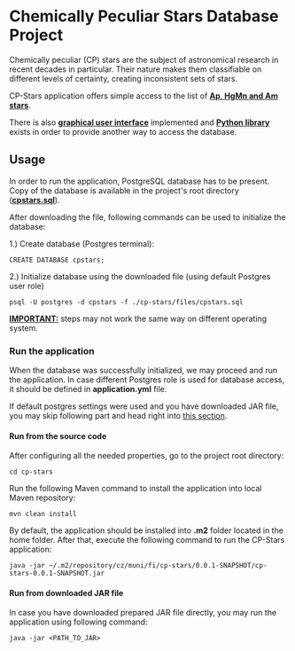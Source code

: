# Chemically Peculiar Stars Database Project

Chemically peculiar (CP) stars are the subject of astronomical research
in recent decades in particular. Their nature makes them classifiable
on different levels of certainty, creating inconsistent sets of stars.

CP-Stars application offers simple access to the list of [**Ap, HgMn and Am stars**](https://ui.adsabs.harvard.edu/abs/2009A%26A...498..961R/abstract).


There is also [**graphical user interface**](https://github.com/Kuliak/cp-stars-frontend) 
implemented and [**Python library**](https://github.com/Kuliak/cp-stars-python) 
exists in order to provide another way to access the database.

## Usage

In order to run the application, PostgreSQL database has to be present. 
Copy of the database is available in the project's root directory ([**cpstars.sql**](https://github.com/Kuliak/cp-stars/blob/master/cpstars.sql)).

After downloading the file, following commands can be used
to initialize the database:

1.) Create database (Postgres terminal):
```
CREATE DATABASE cpstars;
```

2.) Initialize database using the downloaded file (using default Postgres user role)
```
psql -U postgres -d cpstars -f ./cp-stars/files/cpstars.sql
```

<u>**IMPORTANT:**</u> steps may not work the same way on different operating system.

### Run the application

When the database was successfully initialized, we may proceed and run the application.
In case different Postgres role is used for database access, it should be defined in **application.yml** file.

If default postgres settings were used and you have downloaded JAR file, you may skip following part 
and head right into [this section](#run-from-downloaded-jar-file). 

#### Run from the source code

After configuring all the needed properties, go to the project root directory:

```
cd cp-stars
```

Run the following Maven command to install the application into local Maven repository:

```
mvn clean install
```

By default, the application should be installed into **.m2** 
folder located in the home folder. After that, execute the following command 
to run the CP-Stars application:

```
java -jar ~/.m2/repository/cz/muni/fi/cp-stars/0.0.1-SNAPSHOT/cp-stars-0.0.1-SNAPSHOT.jar
```

#### Run from downloaded JAR file

In case you have downloaded prepared JAR file directly, you may run the application using following
command:

```
java -jar <PATH_TO_JAR>
```



